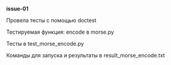 **issue-01**

Провела тесты с помощью doctest

Тестируемая функция: encode в morse.py

Тесты в test_morse_encode.py

Команды для запуска и результаты в result_morse_encode.txt
